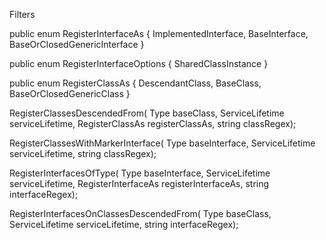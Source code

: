 Filters

public enum RegisterInterfaceAs
{
    ImplementedInterface,
    BaseInterface,
    BaseOrClosedGenericInterface
}

public enum RegisterInterfaceOptions
{
	SharedClassInstance
}

public enum RegisterClassAs
{
    DescendantClass,
    BaseClass,
    BaseOrClosedGenericClass
}

RegisterClassesDescendedFrom(
	Type baseClass,
	ServiceLifetime serviceLifetime,
	RegisterClassAs registerClassAs,
	string classRegex);

RegisterClassesWithMarkerInterface(
	Type baseInterface,
	ServiceLifetime serviceLifetime,
	string classRegex);


RegisterInterfacesOfType(
	Type baseInterface,
	ServiceLifetime serviceLifetime,
	RegisterInterfaceAs registerInterfaceAs,
	string interfaceRegex);

RegisterInterfacesOnClassesDescendedFrom(
	Type baseClass,
	ServiceLifetime serviceLifetime,
	string interfaceRegex);

